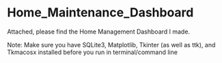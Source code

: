 # Home_Maintenance_Dashboard

Attached, please find the Home Management Dashboard I made.

Note: Make sure you have SQLite3, Matplotlib, Tkinter (as well as ttk), and Tkmacosx installed before you run in terminal/command line

